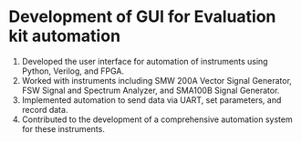 # Development of GUI for Evaluation kit automation
1. Developed the user interface for automation of instruments using Python, Verilog, and FPGA.
2. Worked with instruments including SMW 200A Vector Signal Generator, FSW Signal and Spectrum Analyzer, and SMA100B Signal Generator.
3. Implemented automation to send data via UART, set parameters, and record data. 
4. Contributed to the development of a comprehensive automation system for these instruments.
